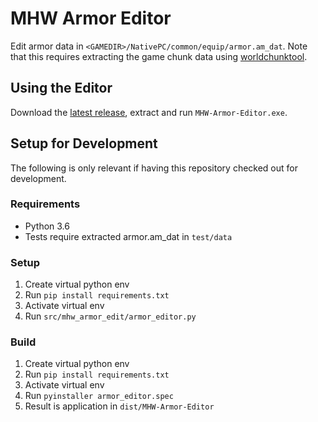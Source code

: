 # MHW Armor Editor

Edit armor data in ``<GAMEDIR>/NativePC/common/equip/armor.am_dat``. Note that this requires extracting the game chunk data using [worldchunktool](https://www.nexusmods.com/monsterhunterworld/mods/6).

## Using the Editor

Download the [latest release](https://github.com/fre-sch/mhw_armor_edit/releases), extract and run ``MHW-Armor-Editor.exe``.

## Setup for Development

The following is only relevant if having this repository checked out for
development.

### Requirements

* Python 3.6
* Tests require extracted armor.am_dat in ``test/data``

### Setup

1. Create virtual python env
2. Run ``pip install requirements.txt``
3. Activate virtual env
4. Run ``src/mhw_armor_edit/armor_editor.py``

### Build

1. Create virtual python env
2. Run ``pip install requirements.txt``
3. Activate virtual env
4. Run ``pyinstaller armor_editor.spec``
5. Result is application in ``dist/MHW-Armor-Editor``
